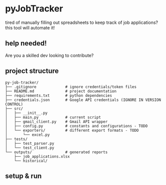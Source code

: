 # pyJobTracker

tired of manually filling out spreadsheets to keep track of job applications?
this tool will automate it!

## help needed!

Are you a skilled dev looking to contribute? 

## project structure

```
py-job-tracker/
├── .gitignore             # ignore credentials/token files
├── README.md              # project documentation
├── requirements.txt       # python dependencies
├── credentials.json       # Google API credentials (IGNORE IN VERSION CONTROL)
├── src/
│   ├── __init__.py
│   ├── main.py            # current script
│   ├── gmail_client.py    # Gmail API wrapper
│   ├── config.py          # constants and configurations - TODO
│   └── exporters/         # different export formats - TODO
│       └── excel.py
├── tests/
│   ├── test_parser.py
│   └── test_client.py
└── outputs/               # generated reports
    ├── job_applications.xlsx
    └── historical/
```

## setup & run


